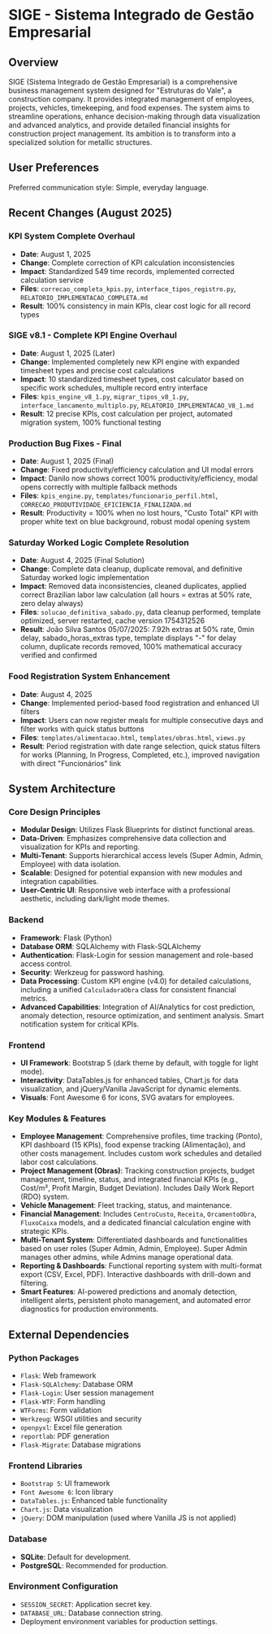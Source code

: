 # SIGE - Sistema Integrado de Gestão Empresarial

## Overview

SIGE (Sistema Integrado de Gestão Empresarial) is a comprehensive business management system designed for "Estruturas do Vale", a construction company. It provides integrated management of employees, projects, vehicles, timekeeping, and food expenses. The system aims to streamline operations, enhance decision-making through data visualization and advanced analytics, and provide detailed financial insights for construction project management. Its ambition is to transform into a specialized solution for metallic structures.

## User Preferences

Preferred communication style: Simple, everyday language.

## Recent Changes (August 2025)

### KPI System Complete Overhaul
- **Date**: August 1, 2025
- **Change**: Complete correction of KPI calculation inconsistencies
- **Impact**: Standardized 549 time records, implemented corrected calculation service
- **Files**: `correcao_completa_kpis.py`, `interface_tipos_registro.py`, `RELATORIO_IMPLEMENTACAO_COMPLETA.md`
- **Result**: 100% consistency in main KPIs, clear cost logic for all record types

### SIGE v8.1 - Complete KPI Engine Overhaul
- **Date**: August 1, 2025 (Later)
- **Change**: Implemented completely new KPI engine with expanded timesheet types and precise cost calculations
- **Impact**: 10 standardized timesheet types, cost calculator based on specific work schedules, multiple record entry interface
- **Files**: `kpis_engine_v8_1.py`, `migrar_tipos_v8_1.py`, `interface_lancamento_multiplo.py`, `RELATORIO_IMPLEMENTACAO_V8_1.md`
- **Result**: 12 precise KPIs, cost calculation per project, automated migration system, 100% functional testing

### Production Bug Fixes - Final
- **Date**: August 1, 2025 (Final)
- **Change**: Fixed productivity/efficiency calculation and UI modal errors
- **Impact**: Danilo now shows correct 100% productivity/efficiency, modal opens correctly with multiple fallback methods
- **Files**: `kpis_engine.py`, `templates/funcionario_perfil.html`, `CORRECAO_PRODUTIVIDADE_EFICIENCIA_FINALIZADA.md`
- **Result**: Productivity = 100% when no lost hours, "Custo Total" KPI with proper white text on blue background, robust modal opening system

### Saturday Worked Logic Complete Resolution
- **Date**: August 4, 2025 (Final Solution)
- **Change**: Complete data cleanup, duplicate removal, and definitive Saturday worked logic implementation
- **Impact**: Removed data inconsistencies, cleaned duplicates, applied correct Brazilian labor law calculation (all hours = extras at 50% rate, zero delay always)
- **Files**: `solucao_definitiva_sabado.py`, data cleanup performed, template optimized, server restarted, cache version 1754312526
- **Result**: João Silva Santos 05/07/2025: 7.92h extras at 50% rate, 0min delay, sabado_horas_extras type, template displays "-" for delay column, duplicate records removed, 100% mathematical accuracy verified and confirmed

### Food Registration System Enhancement
- **Date**: August 4, 2025
- **Change**: Implemented period-based food registration and enhanced UI filters
- **Impact**: Users can now register meals for multiple consecutive days and filter works with quick status buttons
- **Files**: `templates/alimentacao.html`, `templates/obras.html`, `views.py`
- **Result**: Period registration with date range selection, quick status filters for works (Planning, In Progress, Completed, etc.), improved navigation with direct "Funcionários" link

## System Architecture

### Core Design Principles
- **Modular Design**: Utilizes Flask Blueprints for distinct functional areas.
- **Data-Driven**: Emphasizes comprehensive data collection and visualization for KPIs and reporting.
- **Multi-Tenant**: Supports hierarchical access levels (Super Admin, Admin, Employee) with data isolation.
- **Scalable**: Designed for potential expansion with new modules and integration capabilities.
- **User-Centric UI**: Responsive web interface with a professional aesthetic, including dark/light mode themes.

### Backend
- **Framework**: Flask (Python)
- **Database ORM**: SQLAlchemy with Flask-SQLAlchemy
- **Authentication**: Flask-Login for session management and role-based access control.
- **Security**: Werkzeug for password hashing.
- **Data Processing**: Custom KPI engine (v4.0) for detailed calculations, including a unified `CalculadoraObra` class for consistent financial metrics.
- **Advanced Capabilities**: Integration of AI/Analytics for cost prediction, anomaly detection, resource optimization, and sentiment analysis. Smart notification system for critical KPIs.

### Frontend
- **UI Framework**: Bootstrap 5 (dark theme by default, with toggle for light mode).
- **Interactivity**: DataTables.js for enhanced tables, Chart.js for data visualization, and jQuery/Vanilla JavaScript for dynamic elements.
- **Visuals**: Font Awesome 6 for icons, SVG avatars for employees.

### Key Modules & Features
- **Employee Management**: Comprehensive profiles, time tracking (Ponto), KPI dashboard (15 KPIs), food expense tracking (Alimentação), and other costs management. Includes custom work schedules and detailed labor cost calculations.
- **Project Management (Obras)**: Tracking construction projects, budget management, timeline, status, and integrated financial KPIs (e.g., Cost/m², Profit Margin, Budget Deviation). Includes Daily Work Report (RDO) system.
- **Vehicle Management**: Fleet tracking, status, and maintenance.
- **Financial Management**: Includes `CentroCusto`, `Receita`, `OrcamentoObra`, `FluxoCaixa` models, and a dedicated financial calculation engine with strategic KPIs.
- **Multi-Tenant System**: Differentiated dashboards and functionalities based on user roles (Super Admin, Admin, Employee). Super Admin manages other admins, while Admins manage operational data.
- **Reporting & Dashboards**: Functional reporting system with multi-format export (CSV, Excel, PDF). Interactive dashboards with drill-down and filtering.
- **Smart Features**: AI-powered predictions and anomaly detection, intelligent alerts, persistent photo management, and automated error diagnostics for production environments.

## External Dependencies

### Python Packages
- `Flask`: Web framework
- `Flask-SQLAlchemy`: Database ORM
- `Flask-Login`: User session management
- `Flask-WTF`: Form handling
- `WTForms`: Form validation
- `Werkzeug`: WSGI utilities and security
- `openpyxl`: Excel file generation
- `reportlab`: PDF generation
- `Flask-Migrate`: Database migrations

### Frontend Libraries
- `Bootstrap 5`: UI framework
- `Font Awesome 6`: Icon library
- `DataTables.js`: Enhanced table functionality
- `Chart.js`: Data visualization
- `jQuery`: DOM manipulation (used where Vanilla JS is not applied)

### Database
- **SQLite**: Default for development.
- **PostgreSQL**: Recommended for production.

### Environment Configuration
- `SESSION_SECRET`: Application secret key.
- `DATABASE_URL`: Database connection string.
- Deployment environment variables for production settings.
```